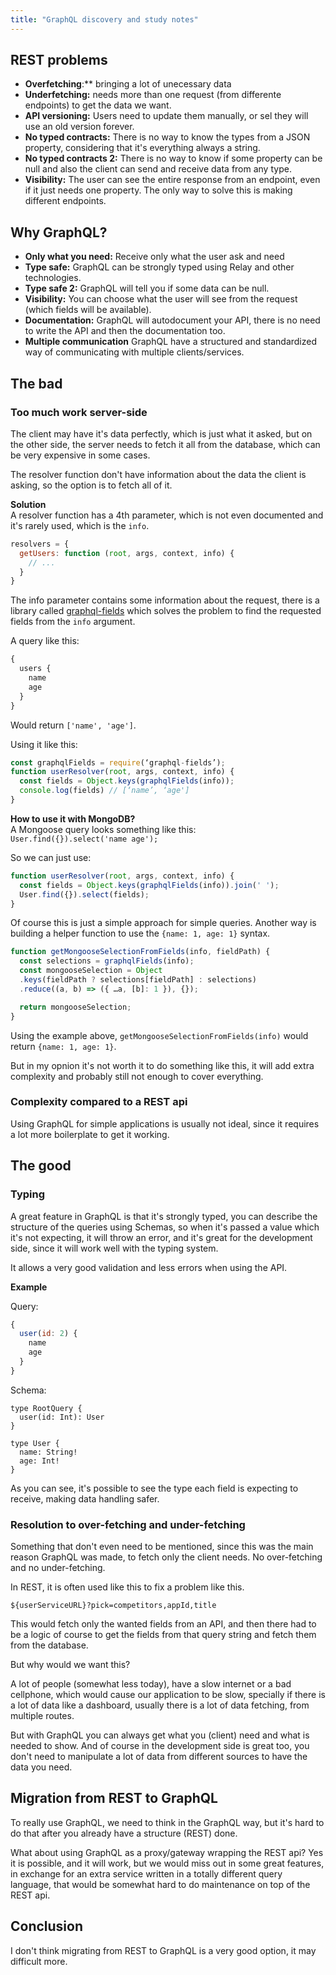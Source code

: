 ```yaml
---
title: "GraphQL discovery and study notes"
---
```


## REST problems
- **Overfetching**:** bringing a lot of unecessary data
- **Underfetching:** needs more than one request (from differente endpoints) to get the data we want.
- **API versioning:** Users need to update them manually, or sel they will use an old version forever.
- **No typed contracts:** There is no way to know the types from a JSON property, considering that it's everything always a string.
- **No typed contracts 2:** There is no way to know if some property can be null and also the client can send and receive data from any type.
- **Visibility:** The user can see the entire response from an endpoint, even if it just needs one property. The only way to solve this is making different endpoints.

## Why GraphQL?
- **Only what you need:** Receive only what the user ask and need
- **Type safe:** GraphQL can be strongly typed using Relay and other technologies.
- **Type safe 2:** GraphQL will tell you if some data can be null.
- **Visibility:** You can choose what the user will see from the request (which fields will be available).
- **Documentation:** GraphQL will autodocument your API, there is no need to write the API and then the documentation too.
- **Multiple communication** GraphQL have a structured and standardized way of communicating with multiple clients/services.

## The bad

### **Too much work server-side**
The client may have it's data perfectly, which is just what it asked, but on the other side, the server needs to fetch it all from the database, which can be very expensive in some cases.

The resolver function don't have information about the data the client is asking, so the option is to fetch all of it.

**Solution**  
A resolver function has a 4th parameter, which is not even documented and it's rarely used, which is the `info`.

```js
resolvers = {
  getUsers: function (root, args, context, info) {
    // ...
  }
}
```
The info parameter contains some information about the request, there is a library called [graphql-fields](https://github.com/robrichard/graphql-fields) which solves the problem to find the requested fields from the `info` argument.

A query like this:
```js
{
  users {
    name
    age
  }
}
```
Would return `['name', 'age']`.

Using it like this:

```js
const graphqlFields = require(‘graphql-fields’);
function userResolver(root, args, context, info) {
  const fields = Object.keys(graphqlFields(info));
  console.log(fields) // [‘name’, ‘age']
}

```

**How to use it with MongoDB?**  
A Mongoose query looks something like this:  
`User.find({}).select('name age');`

So we can just use:
```js
function userResolver(root, args, context, info) {
  const fields = Object.keys(graphqlFields(info)).join(' ');
  User.find({}).select(fields);
}
```

Of course this is just a simple approach for simple queries.
Another way is building a helper function to use the `{name: 1, age: 1}` syntax.

```js
function getMongooseSelectionFromFields(info, fieldPath) {
  const selections = graphqlFields(info);
  const mongooseSelection = Object
  .keys(fieldPath ? selections[fieldPath] : selections)
  .reduce((a, b) => ({ …a, [b]: 1 }), {});

  return mongooseSelection;
}
```

Using the example above, `getMongooseSelectionFromFields(info)` would return `{name: 1, age: 1}`.

But in my opnion it's not worth it to do something like this, it will add extra complexity and probably still not enough to cover everything.

### **Complexity compared to a REST api**
Using GraphQL for simple applications is usually not ideal, since it requires a lot more boilerplate to get it working.

## The good

### **Typing**
A great feature in GraphQL is that it's strongly typed, you can describe the structure of the queries using Schemas, so when it's passed a value which it's not expecting, it will throw an error, and it's great for the development side, since it will work well with the typing system.

It allows a very good validation and less errors when using the API.

**Example**

Query: 
```js
{
  user(id: 2) {
    name
    age
  }
}
```

Schema:
```
type RootQuery {
  user(id: Int): User
}

type User {
  name: String!
  age: Int!
}
```

As you can see, it's possible to see the type each field is expecting to receive, making data handling safer.

### **Resolution to over-fetching and under-fetching**
Something that don't even need to be mentioned, since this was the main reason GraphQL was made, to fetch only the client needs. No over-fetching and no under-fetching.

In REST, it is often used like this to fix a problem like this.

``${userServiceURL}?pick=competitors,appId,title``

This would fetch only the wanted fields from an API, and then there had to be a logic of course to get the fields from that query string and fetch them from the database.

But why would we want this?

A lot of people (somewhat less today), have a slow internet or a bad cellphone, which would cause our application to be slow, specially if there is a lot of data like a dashboard, usually there is a lot of data fetching, from multiple routes.

But with GraphQL you can always get what you (client) need and what is needed to show. And of course in the development side is great too, you don't need to manipulate a lot of data from different sources to have the data you need.

## Migration from REST to GraphQL

To really use GraphQL, we need to think in the GraphQL way, but it's hard to do that after you already have a structure (REST) done.

What about using GraphQL as a proxy/gateway wrapping the REST api?
Yes it is possible, and it will work, but we would miss out in some great features, in exchange for an extra service written in a totally different query language, that would be somewhat hard to do maintenance on top of the REST api.

## Conclusion

I don't think migrating from REST to GraphQL is a very good option, it may difficult more.